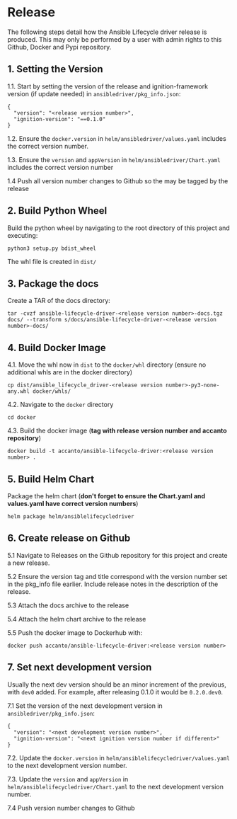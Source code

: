 # Release

The following steps detail how the Ansible Lifecycle driver release is produced. This may only be performed by a user with admin rights to this Github, Docker and Pypi repository.

## 1. Setting the Version

1.1. Start by setting the version of the release and ignition-framework version (if update needed) in `ansibledriver/pkg_info.json`:

```
{
  "version": "<release version number>",
  "ignition-version": "==0.1.0"
}
```

1.2. Ensure the `docker.version` in `helm/ansibledriver/values.yaml` includes the correct version number.

1.3. Ensure the `version` and `appVersion` in `helm/ansibledriver/Chart.yaml` includes the correct version number

1.4 Push all version number changes to Github so the may be tagged by the release

## 2. Build Python Wheel

Build the python wheel by navigating to the root directory of this project and executing:

```
python3 setup.py bdist_wheel
```

The whl file is created in `dist/`

## 3. Package the docs

Create a TAR of the docs directory:

```
tar -cvzf ansible-lifecycle-driver-<release version number>-docs.tgz docs/ --transform s/docs/ansible-lifecycle-driver-<release version number>-docs/
```

## 4. Build Docker Image

4.1. Move the whl now in `dist` to the `docker/whl` directory (ensure no additional whls are in the docker directory)

```
cp dist/ansible_lifecycle_driver-<release version number>-py3-none-any.whl docker/whls/
```

4.2. Navigate to the `docker` directory

```
cd docker
```

4.3. Build the docker image (**tag with release version number and accanto repository**)

```
docker build -t accanto/ansible-lifecycle-driver:<release version number> .
```

## 5. Build Helm Chart

Package the helm chart (**don't forget to ensure the Chart.yaml and values.yaml have correct version numbers**)

```
helm package helm/ansiblelifecycledriver
```

## 6. Create release on Github

5.1 Navigate to Releases on the Github repository for this project and create a new release.

5.2 Ensure the version tag and title correspond with the version number set in the pkg_info file earlier. Include release notes in the description of the release.

5.3 Attach the docs archive to the release

5.4 Attach the helm chart archive to the release

5.5 Push the docker image to Dockerhub with:

```
docker push accanto/ansible-lifecycle-driver:<release version number>
```

## 7. Set next development version

Usually the next dev version should be an minor increment of the previous, with `dev0` added. For example, after releasing 0.1.0 it would be `0.2.0.dev0`.

7.1 Set the version of the next development version in `ansibledriver/pkg_info.json`:

```
{
  "version": "<next development version number>",
  "ignition-version": "<next ignition version number if different>"
}
```

7.2. Update the `docker.version` in `helm/ansiblelifecycledriver/values.yaml` to the next development version number.

7.3. Update the `version` and `appVersion` in `helm/ansiblelifecycledriver/Chart.yaml` to the next development version number.

7.4 Push version number changes to Github
